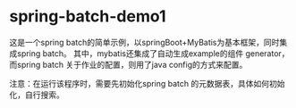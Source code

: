 # spring-batch-demo1
这是一个spring batch的简单示例，以springBoot+MyBatis为基本框架，同时集成spring batch。
其中，mybatis还集成了自动生成example的组件 generator，而spring batch 关于作业的配置，则用了java config的方式来配置。  

注意：在运行该程序时，需要先初始化spring batch 的元数据表，具体如何初始化，自行搜索。
